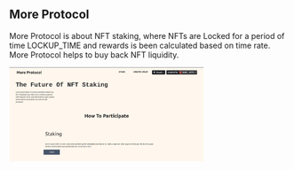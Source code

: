 ## More Protocol

More Protocol is about NFT staking, where NFTs are Locked for a period of time LOCKUP_TIME and rewards is been calculated based on time rate.
More Protocol helps to buy back NFT liquidity.

<p style="align:center;">
  <img src="./img/home.png" width="350" title="hover text">
</p>
